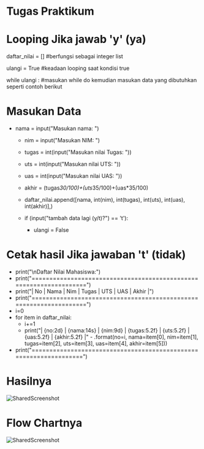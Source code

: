 # Tugas Praktikum
# Looping Jika jawab 'y' (ya)
daftar_nilai = [] #berfungsi sebagai integer list

ulangi = True #keadaan looping saat kondisi true

while ulangi : #masukan while do kemudian masukan data yang dibutuhkan seperti contoh berikut

# Masukan Data
- nama = input("Masukan nama: ")
    - nim = input("Masukan NIM: ")
    - tugas = int(input("Masukan nilai Tugas: "))
    - uts = int(input("Masukan nilai UTS: "))
    - uas = int(input("Masukan nilai UAS: "))
    - akhir = (tugas*30/100)+(uts*35/100)+(uas*35/100)
    
    - daftar_nilai.append([nama, int(nim), int(tugas), int(uts), int(uas), int(akhir)],)
    - if (input("tambah data lagi (y/t)?") == 't'):
        - ulangi = False

# Cetak hasil Jika jawaban 't' (tidak)                                                                
- print("\nDaftar Nilai Mahasiswa:")
- print("===================================================================")
- print("| No |      Nama      |    Nim    | Tugas |  UTS  |  UAS  | Akhir |")
- print("===================================================================")
- i=0
- for item in daftar_nilai:
    - i+=1
    - print("| {no:2d} | {nama:14s} | {nim:9d} | {tugas:5.2f} | {uts:5.2f} | {uas:5.2f} | {akhir:5.2f} |"
            - .format(no=i, nama=item[0], nim=item[1], tugas=item[2], uts=item[3], uas=item[4], akhir=item[5]))
- print("==================================================================")

# Hasilnya
![SharedScreenshot](https://user-images.githubusercontent.com/56239989/69056540-c952fd80-0a42-11ea-949a-4cdd02c0f2ed.jpg)

# Flow Chartnya
![SharedScreenshot](https://user-images.githubusercontent.com/56239989/69056270-28fcd900-0a42-11ea-89c8-fdcb089a38ef.jpg)
